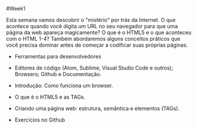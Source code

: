 #Week1 

Esta semana vamos descobrir o "mistério" por trás da Internet. O que acontece quando você digita um URL no seu navegador para que uma página da web apareça magicamente? O que é o HTML5 e o que aconteceu com o HTML 1-4? Também abordaremos alguns conceitos práticos que você precisa dominar antes de começar a codificar suas próprias páginas. 

* Ferramentas para desenvolvedores

* Editores de código (Atom, Sublime, Visual Studio Code e outros); Browsers; Github e Documentação.

* Introdução: Como funciona um browser.

* O que é o HTML5 e as TAGs.

* Criando uma página web: estrutura, semântica e elementos (TAGs).

* Exercícios no Github
